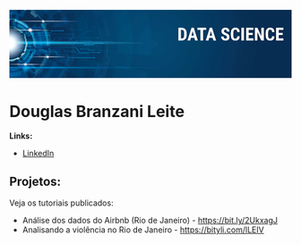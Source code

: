 <p align="center">
  <img src="banner.png" >
</p>

# Douglas Branzani Leite

**Links:**
* [LinkedIn](https://www.linkedin.com/in/douglas-l-6a11a817b)

## Projetos:
Veja os tutoriais publicados:

* Análise dos dados do Airbnb (Rio de Janeiro) - https://bit.ly/2UkxagJ
* Analisando a violência no Rio de Janeiro - https://bityli.com/lLEIV
